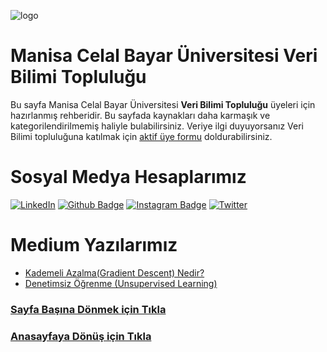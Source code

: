 ![logo](https://i.hizliresim.com/e9305l2.jpg)
#       Manisa Celal Bayar Üniversitesi Veri Bilimi Topluluğu #
Bu sayfa Manisa Celal Bayar Üniversitesi **Veri Bilimi Topluluğu** üyeleri için hazırlanmış rehberidir. Bu sayfada kaynakları daha karmaşık ve kategorilendirilmemiş haliyle bulabilirsiniz.
Veriye ilgi duyuyorsanız Veri Bilimi topluluğuna katılmak için [aktif üye formu](https://docs.google.com/forms/d/e/1FAIpQLSevtsJGBewpxEZKshCNOl_mlSiwHjY2eSxp8iwwGUICOuwuhg/viewform) doldurabilirsiniz.

# Sosyal Medya Hesaplarımız

[![LinkedIn](https://img.shields.io/badge/LinkedIn-%230077B5.svg?&style=flat-square&logo=linkedin&logoColor=white)](https://www.linkedin.com/company/verimcbu/)
[![Github Badge](https://img.shields.io/badge/-Github-000?style=quare&labelColor=000&logo=Github&logoColor=white&link=link)](https://github.com/Veri-Web)
[![Instagram Badge](https://img.shields.io/badge/-Instagram-C13584?style=flat-quare&labelColor=C13584&logo=instagram&logoColor=white&link=link)](https://www.instagram.com/verimcbu/)    [![Twitter](https://img.shields.io/badge/Twitter-%231DA1F2.svg?&style=flat-square&logo=twitter&logoColor=white)](https://twitter.com/verimcbu)


# Medium Yazılarımız
* [Kademeli Azalma(Gradient Descent) Nedir?](https://medium.com/@bugraozturk.ie/kademeli-azalma-gradient-descent-nedir-c3303c772aa2)
* [Denetimsiz Öğrenme (Unsupervised Learning)](https://medium.com/@ciftci.gizemci/denetimsiz-%C3%B6%C4%9Frenme-unsupervised-learning-e6ec876c7bfhttps://medium.com/@ciftci.gizemci/denetimsiz-%C3%B6%C4%9Frenme-unsupervised-learning-e6ec876c7bf)

### [Sayfa Başına Dönmek için Tıkla](#İçindekiler)
### [Anasayfaya Dönüş için Tıkla](https://github.com/MCBU-Veri-Toplulugu/Veri-Bilimi-Rehberi)
